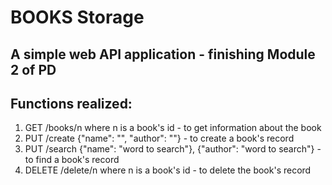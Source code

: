 BOOKS Storage
===

A simple web API application - finishing Module 2 of PD
---

Functions realized:
---
1. GET /books/n where n is a book's id - to get information about the book
2. PUT /create {"name": "", "author": ""} - to create a book's record
3. PUT /search {"name": "word to search"}, {"author": "word to search"} - to find a book's record
4. DELETE /delete/n where n is a book's id - to delete the book's record
